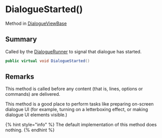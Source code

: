 # DialogueStarted()

Method in [DialogueViewBase](yarn.unity.dialogueviewbase.md)

## Summary

Called by the [DialogueRunner](yarn.unity.dialoguerunner.md) to signal that dialogue has started.

```csharp
public virtual void DialogueStarted()
```

## Remarks

This method is called before any content (that is, lines, options or commands) are delivered.

This method is a good place to perform tasks like preparing on-screen dialogue UI (for example, turning on a letterboxing effect, or making dialogue UI elements visible.)

{% hint style="info" %}
The default implementation of this method does nothing.
{% endhint %}
